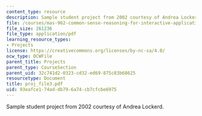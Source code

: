 ```yaml
---
content_type: resource
description: Sample student project from 2002 courtesy of Andrea Lockerd.
file: /courses/mas-962-common-sense-reasoning-for-interactive-applications-fall-2006/93eafce174addb796a74cb7cfcbe6975_proj_file3.pdf
file_size: 261236
file_type: application/pdf
learning_resource_types:
- Projects
license: https://creativecommons.org/licenses/by-nc-sa/4.0/
ocw_type: OCWFile
parent_title: Projects
parent_type: CourseSection
parent_uid: 32c741d2-0323-cd32-ed69-875c83b68625
resourcetype: Document
title: proj_file3.pdf
uid: 93eafce1-74ad-db79-6a74-cb7cfcbe6975
---
```

Sample student project from 2002 courtesy of Andrea Lockerd.